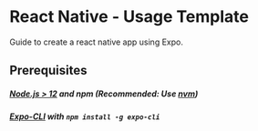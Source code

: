 # React Native - Usage Template

Guide to create a react native app using Expo.

## Prerequisites
##### [Node.js > 12](https://nodejs.org) and npm (Recommended: Use [nvm](https://github.com/nvm-sh/nvm))
##### [Expo-CLI](https://nodejs.org) with `npm install -g expo-cli`

